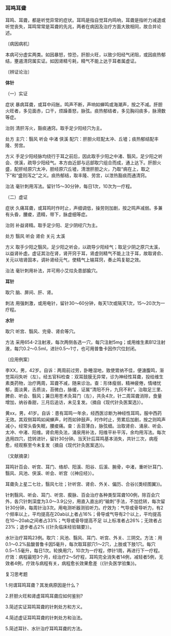 ### 耳鸣耳聋

耳鸣、耳聋，都是听觉异常的症状。耳鸣是指自觉耳内鸣响，耳聋是指听力减退或听觉丧失，耳鸣常常是耳聋的先兆，两者在病因及治疗方面大致相同，故合并论述。

〔病因病机〕

本病可分虚实两类。如因暴怒，惊恐，肝胆火旺，以致少阳经气闭阻，或因痰热郁结，壅遏清窍属实证。如因肾精亏耗，精气不能上达于耳者属虚证。

〔辨证论治〕

**体针**

（一）实证

症状  暴病耳聋，或耳中闷胀。鸣声不断，声响如蝉鸣或海潮声，按之不减。肝胆火旺者，多见面赤，口干，烦躁善怒，脉弦。痰热郁结者，多见胸闷痰多，脉滑数等症。

治则  清肝泻火，豁痰通窍。取手足少阳经穴为主。

处方  主穴：翳风  听会  中渚  侠溪  配穴：肝胆火旺配太冲、丘墟；痰热郁结配丰隆、劳宫。

方义  手足少阳经脉均绕行于耳之前后，因此取手少阳之中渚、翳风，足少阳之听会、侠溪，疏导少阳经气。本方由近部与远部取穴组合而成，通上达下。肝胆火盛，配肝经原穴太冲，胆经原穴丘墟，清泄肝胆之火，乃取“病在上，取之下”和“盛则泻之”之义。痰热郁结，取丰隆、劳宫，以泄热豁痰而通清窍。

治法  毫针刺用泻法。留针15〜30分钟，每日1次，10次为一疗程。

（二）虚证

症状  久痛耳聋，或耳鸣时作时止，声细调低，操劳则加剧，按之鸣声减弱。多兼有头昏，腰痠，遗精，带下，脉虚细等症。

治则  补益肾精。取手足少阳、足少阴经穴为主。

处方  翳风  听会  肾俞  关元  太溪

方义  取手少阳之翳风，足少阳之听会，以疏导少阳经气；取足少阴之原穴太溪，以益肾补虚。虚证其治在肾，肾开窍于耳，肾虚则精气不能上注于耳，故取肾俞、关元以培肾固本，调补肾经元气，使精气上输耳窍，奏止鸣复聪之效。

治法  毫针刺用补法，并可用小艾炷灸患部腧穴。

**耳针**

取穴  脑、屏间、肝、肾。

刺法  用强刺激，或用电针，留针30〜60分钟，毎天1次或隔天1次，15〜20次为一疗程。

**水针**

取穴  听宫、翳风、完骨、肾俞等穴。

方法  采用654-2注射液，每次两侧各选一穴，每穴注射5mg；或用维生素B12注射液，每穴0.2〜0.5ml，进针0.5〜1寸，也可用普鲁卡因作穴位封闭。

〔应用例案〕

李XX，男，42岁。自诉：两周前过劳，卧睡湿地，致使胃纳不佳，便溏腹鸣，渐觉耳闷失听（左）。经五官科检查：双耳鼓膜无异常，诊为神经性耳聋，投给维生素类药物，治疗两周，耳聋不减，随来诊治。查：形体瘦弱，精神疲倦，情绪忧郁，面淡黄，舌质淡，苔微白，脉缓，证属“清阳不升，九窍不利”。治取足三里、脾俞、听会、翳风；兼日用苍术灸耳门（左），共灸4次，针二周耳聋消除，食量增加，纳谷香甜，三月后追访，未见复发。（摘自《现代针灸医案选》）。

黄xx，男，41岁。自诉：患有耳鸣一年余，经西医诊断为神经性耳鸣，服中西药无效。其双侧耳鸣如闻蝉声，时而如钟鼓声，时作时止，劳累后加剧，按之则鸣声减小，经常头昏失眠，腰痠痛。查：舌苔薄白，脉弦细。治取肾俞、涌泉、听会、太冲、中渚、阳维。肾俞用灸法，涌泉用补法，阳维平补平泻，余均用泻法。每次选用四穴，捻转进针，留针30分钟。当天针后耳鸣基本消失，共针三次，病痊愈，经观察至今未复发（摘自《现代针灸医案选》)。

〔文献摘录〕

耳鸣针百会、听宫、耳门、络却、阳溪、阳谷、后溪、腕骨，中渚，重听针耳门、翳风、风池、侠溪、听会、听宫（《神应经》）。

耳聋灸上星二七壮，翳风七壮；针听宫、肾俞、外关、偏历、合谷(《类经图翼》)。

针刺翳风、听会、耳门、听宫、瘈脉、百会治疗各种类型耳聋100例，除百会穴外，各穴针刺深度为3.0〜3.9公分，用直入直出的“输刺”手法，不加捻转，每次留针30分钟，每周针治3次。用电测听器测验听力。疗效为：气导或骨导听力，有2个频率以上，平均提高在20ab以上者占16%；骨导或气导有2个以上，平均提高在10〜20ab之间者占33%；气导或骨导提高不足 以上标准者占26%；无效者占23%；退步者占2% (《针灸临床经验辑要》）。

水针治疗耳鸣23例。取穴：风池、翳风、耳门、听宫、外关、三阴交。方法：用0.1〜0.2%盐酸普鲁卡因5毫升，每次取耳部穴1〜2穴，上肢或下肢1穴。每穴0.5~1.5毫升，每日1次。轮换用穴，10次为一疗程，停针1周，再进行下一疗程。疗效：病程最短3个月，经治疗2〜5疗程，耳鸣完全消失者14例，减轻者5例，无效者4例，疗效与病程有关，病程愈长效果愈差（《针灸医学验集》)。

复习思考题

1.何谓耳鸣耳聋？其发病原因是什么？	

2.肝胆火旺和肾虚耳鸣耳聋应如何鉴别?

3.简述实证耳鸣耳聋的针刺处方和方义。

4.简述虚证耳鸣耳聋的针刺处方和治法。

5.简述耳针、水针治疗耳鸣耳聋的方法。

